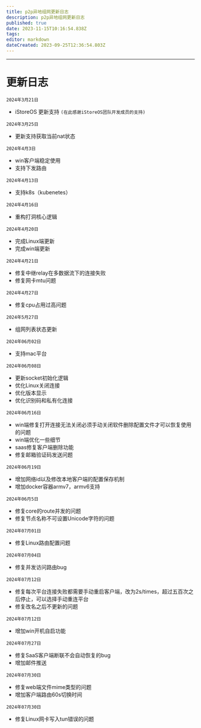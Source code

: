 ```yaml
---
title: p2p异地组网更新日志
description: p2p异地组网更新日志
published: true
date: 2023-11-15T10:16:54.838Z
tags: 
editor: markdown
dateCreated: 2023-09-25T12:36:54.803Z
---
```



-------------
# 更新日志
`2024年3月21日`  

* iStoreOS 更新支持 `(在此感谢iStoreOS团队开发成员的支持)`

`2024年3月25日`  

* 更新支持获取当前nat状态

`2024年4月3日`  

* win客户端稳定使用
* 支持下发路由

`2024年4月13日`  
* 支持k8s（kubenetes）

`2024年4月16日`  
* 重构打洞核心逻辑

`2024年4月20日`  
* 完成Linux端更新
* 完成win端更新

`2024年4月21日`  
* 修复中继relay在多数据流下的连接失败
* 修复网卡mtu问题

`2024年4月27日`
* 修复cpu占用过高问题

`2024年5月27日`
* 组网列表状态更新

`2024年06月02日`
* 支持mac平台

`2024年06月08日`
* 更新socket初始化逻辑
* 优化Linux关闭连接
* 优化版本显示
* 优化识别码和私有化连接
  
`2024年06月16日`
* win端修复打开连接无法关闭必须手动关闭软件删除配置文件才可以恢复使用的问题
* win端优化一些细节
* saas修复客户端删除功能
* 修复邮箱验证码发送问题

`2024年06月19日`
* 增加网络id以及修改本地客户端的配置保存机制
* 增加docker容器armv7，armv6支持

`2024年06月5日`
* 修复core的route并发的问题
* 修复节点名称不可设置Unicode字符的问题

`2024年07月01日`
* 修复Linux路由配置问题

`2024年07月04日`
* 修复并发访问路由bug

`2024年07月12日`
* 修复每次平台连接失败都需要手动重启客户端，改为2s/times，超过五百次之后停止，可以选择手动重连平台
* 修复改名之后不更新的问题

`2024年07月12日`  
* 增加win开机自启功能

`2024年07月27日`  
* 修复SaaS客户端断联不会自动恢复的bug
* 增加邮件推送

`2024年07月30日`  
* 修复web端文件mime类型的问题
* 增加客户端路由60s切换时间

`2024年07月30日`  
* 修复Linux网卡写入tun错误的问题
